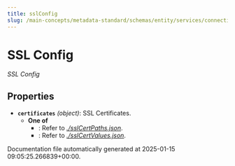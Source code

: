 ```yaml
---
title: sslConfig
slug: /main-concepts/metadata-standard/schemas/entity/services/connections/common/sslconfig
---
```


# SSL Config

*SSL Config*

## Properties

- **`certificates`** *(object)*: SSL Certificates.
  - **One of**
    - : Refer to *[./sslCertPaths.json](#sslCertPaths.json)*.
    - : Refer to *[./sslCertValues.json](#sslCertValues.json)*.


Documentation file automatically generated at 2025-01-15 09:05:25.266839+00:00.
